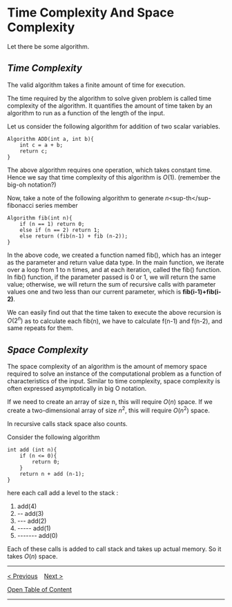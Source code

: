 # Time Complexity And Space Complexity

Let there be some algorithm.

## *Time Complexity*
The valid algorithm takes a finite amount of time for execution.
 
The time required by the algorithm to solve given problem is called time complexity  of the algorithm. It quantifies the amount of time taken by an algorithm to run as a function of the length of the input.

Let us consider the following algorithm for addition of two scalar variables.
```
Algorithm ADD(int a, int b){
    int c = a + b;
    return c;
}
```
The above algorithm requires one operation, which takes constant time. Hence we say that time complexity of this algorithm is $O(1)$. (remember the big-oh notation?)

Now, take a note of the following algorithm to generate *n*<sup-th</sup- fibonacci series member
```
Algorithm fib(int n){
    if (n == 1) return 0;
    else if (n == 2) return 1;
    else return (fib(n-1) + fib (n-2));
}
```
In the above code, we created a function named fib(), which has an integer as the parameter and return value data type. In the main function, we iterate over a loop from 1 to n times, and at each iteration, called the fib() function. In fib() function, if the parameter passed is 0 or 1, we will return the same value; otherwise, we will return the sum of recursive calls with parameter values one and two less than our current parameter, which is **fib(i-1)+fib(i-2)**.

We can easily find out that the time taken to execute the above recursion is $O(2^n)$ as to calculate each fib(n), we have to calculate f(n-1) and f(n-2), and same repeats for them.

## *Space Complexity*
The space complexity of an algorithm is the amount of memory space required to solve an instance of the computational problem as a function of characteristics of the input. Similar to time complexity, space complexity is often expressed asymptotically in big O notation.

If we need to create an array of size n, this will require $O(n)$ space. If we create a two-dimensional array of size $n^2$, this will require $O(n^2)$ space.

In recursive calls stack space also counts. 

Consider the following algorithm
```
int add (int n){
    if (n <= 0){
        return 0;
    }
    return n + add (n-1);
}
```

here each call add a level to the stack :

1.  add(4)
2.  -- add(3)
3.  --- add(2)
4.  ----- add(1)
5.  ------- add(0)

Each of these calls is added to call stack and takes up actual memory.
So it takes $O(n)$ space.

-----
[< Previous](./02_revision.md)  &ensp;  [Next >](./sorting%20algorithms/04_selection_sort.md)

[Open Table of Content](./00_table_of_content.md) 

-----